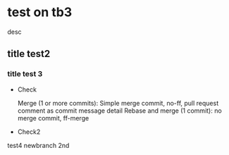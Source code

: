 # test on tb3
desc

## title test2
### title test 3
- Check

   Merge (1 or more commits): Simple merge commit, no-ff, pull request comment as commit message detail
   Rebase and merge (1 commit): no merge commit, ff-merge

+ Check2

test4 newbranch
2nd
